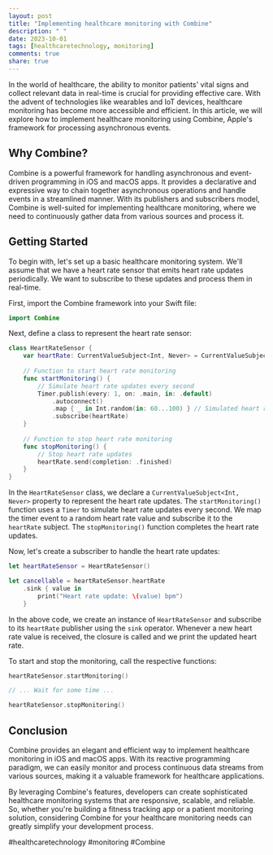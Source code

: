 ```yaml
---
layout: post
title: "Implementing healthcare monitoring with Combine"
description: " "
date: 2023-10-01
tags: [healthcaretechnology, monitoring]
comments: true
share: true
---
```


In the world of healthcare, the ability to monitor patients' vital signs and collect relevant data in real-time is crucial for providing effective care. With the advent of technologies like wearables and IoT devices, healthcare monitoring has become more accessible and efficient. In this article, we will explore how to implement healthcare monitoring using Combine, Apple's framework for processing asynchronous events.

## Why Combine?

Combine is a powerful framework for handling asynchronous and event-driven programming in iOS and macOS apps. It provides a declarative and expressive way to chain together asynchronous operations and handle events in a streamlined manner. With its publishers and subscribers model, Combine is well-suited for implementing healthcare monitoring, where we need to continuously gather data from various sources and process it.

## Getting Started

To begin with, let's set up a basic healthcare monitoring system. We'll assume that we have a heart rate sensor that emits heart rate updates periodically. We want to subscribe to these updates and process them in real-time.

First, import the Combine framework into your Swift file:

```swift
import Combine
```

Next, define a class to represent the heart rate sensor:

```swift
class HeartRateSensor {
    var heartRate: CurrentValueSubject<Int, Never> = CurrentValueSubject(0)
    
    // Function to start heart rate monitoring
    func startMonitoring() {
        // Simulate heart rate updates every second
        Timer.publish(every: 1, on: .main, in: .default)
            .autoconnect()
            .map { _ in Int.random(in: 60...100) } // Simulated heart rate value
            .subscribe(heartRate)
    }
    
    // Function to stop heart rate monitoring
    func stopMonitoring() {
        // Stop heart rate updates
        heartRate.send(completion: .finished)
    }
}
```

In the `HeartRateSensor` class, we declare a `CurrentValueSubject<Int, Never>` property to represent the heart rate updates. The `startMonitoring()` function uses a `Timer` to simulate heart rate updates every second. We map the timer event to a random heart rate value and subscribe it to the `heartRate` subject. The `stopMonitoring()` function completes the heart rate updates.

Now, let's create a subscriber to handle the heart rate updates:

```swift
let heartRateSensor = HeartRateSensor()

let cancellable = heartRateSensor.heartRate
    .sink { value in
        print("Heart rate update: \(value) bpm")
    }
```

In the above code, we create an instance of `HeartRateSensor` and subscribe to its `heartRate` publisher using the `sink` operator. Whenever a new heart rate value is received, the closure is called and we print the updated heart rate.

To start and stop the monitoring, call the respective functions:

```swift
heartRateSensor.startMonitoring()

// ... Wait for some time ...

heartRateSensor.stopMonitoring()
```

## Conclusion

Combine provides an elegant and efficient way to implement healthcare monitoring in iOS and macOS apps. With its reactive programming paradigm, we can easily monitor and process continuous data streams from various sources, making it a valuable framework for healthcare applications.

By leveraging Combine's features, developers can create sophisticated healthcare monitoring systems that are responsive, scalable, and reliable. So, whether you're building a fitness tracking app or a patient monitoring solution, considering Combine for your healthcare monitoring needs can greatly simplify your development process.

#healthcaretechnology #monitoring #Combine